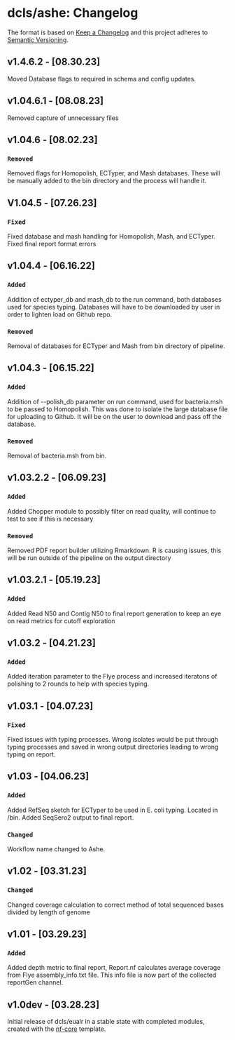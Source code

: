 # dcls/ashe: Changelog

The format is based on [Keep a Changelog](https://keepachangelog.com/en/1.0.0/)
and this project adheres to [Semantic Versioning](https://semver.org/spec/v2.0.0.html).

## v1.4.6.2 - [08.30.23]
Moved Database flags to required in schema and config updates.

## v1.04.6.1 - [08.08.23]
Removed capture of unnecessary files

## v1.04.6 - [08.02.23]

### `Removed` 
Removed flags for Homopolish, ECTyper, and Mash databases. These will be manually added to the bin directory and the process will handle it. 

## V1.04.5 - [07.26.23]

### `Fixed`
Fixed database and mash handling for Homopolish, Mash, and ECTyper.
Fixed final report format errors

## v1.04.4 - [06.16.22]

### `Added`
Addition of ectyper_db and mash_db to the run command, both databases used for species typing. Databases will have to be downloaded by user in order to lighten load on Github repo.

### `Removed`
Removal of databases for ECTyper and Mash from bin directory of pipeline.

## v1.04.3 - [06.15.22]

### `Added`
Addition of --polish_db parameter on run command, used for bacteria.msh to be passed to Homopolish. 
    This was done to isolate the large database file for uploading to Github. It will be on the user to download and pass off the database.

### `Removed`
Removal of bacteria.msh from bin.
 
## v1.03.2.2 - [06.09.23]

### `Added`
Added Chopper module to possibly filter on read quality, will continue to test to see if this is necessary

### `Removed`
Removed PDF report builder utilizing Rmarkdown. R is causing issues, this will be run outside of the pipeline on the output directory

## v1.03.2.1 - [05.19.23]

### `Added`
Added Read N50 and Contig N50 to final report generation to keep an eye on read metrics for cutoff exploration

## v1.03.2 - [04.21.23]

### `Added`
Added iteration parameter to the Flye process and increased iteratons of polishing to 2 rounds to help with species typing.

## v1.03.1 - [04.07.23]

### `Fixed`
Fixed issues with typing processes. Wrong isolates would be put through typing processes and saved in wrong output directories leading to wrong typing on report.  

## v1.03 - [04.06.23]

### `Added`
Added RefSeq sketch for ECTyper to be used in E. coli typing. Located in /bin.
Added SeqSero2 output to final report.

### `Changed`
Workflow name changed to Ashe.

## v1.02 - [03.31.23]

### `Changed`
Changed coverage calculation to correct method of total sequenced bases divided by length of genome

## v1.01 - [03.29.23]

### `Added`
Added depth metric to final report, Report.nf calculates average coverage from Flye assembly_info.txt file. This info file is now part of the collected reportGen channel.

## v1.0dev - [03.28.23]

Initial release of dcls/eualr in a stable state with completed modules, created with the [nf-core](https://nf-co.re/) template.